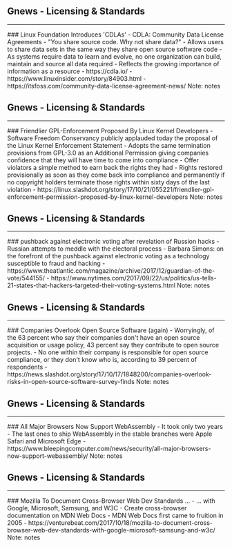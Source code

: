 ## Gnews -  Licensing & Standards
<hr />
### Linux Foundation Introduces 'CDLAs'
- CDLA: Community Data License Agreements
- "You share source code. Why not share data?"
- Allows users to share data sets in the same way they share open source software code
- As systems require data to learn and evolve, no one organization can build, maintain and source all data required
- Reflects the growing importance of information as a resource
- https://cdla.io/
- https://www.linuxinsider.com/story/84903.html
- https://itsfoss.com/community-data-license-agreement-news/
Note:
notes


## Gnews -  Licensing & Standards
<hr />
### Friendlier GPL-Enforcement Proposed By Linux Kernel Developers
- Software Freedom Conservancy publicly applauded today the proposal of the Linux Kernel Enforcement Statement
- Adopts the same termination provisions from GPL-3.0 as an Additional Permission giving companies confidence that they will have time to come into compliance
- Offer violators a simple method to earn back the rights they had
- Rights restored provisionally as soon as they come back into compliance and permanently if no copyright holders terminate those rights within sixty days of the last violation
- https://linux.slashdot.org/story/17/10/21/055221/friendlier-gpl-enforcement-permission-proposed-by-linux-kernel-developers
Note:
notes


## Gnews -  Licensing & Standards
<hr />
### pushback against electronic voting after revelation of Russion hacks
- Russian attempts to meddle with the electoral process
- Barbara Simons: on the forefront of the pushback against electronic voting as a technology susceptible to fraud and hacking
- https://www.theatlantic.com/magazine/archive/2017/12/guardian-of-the-vote/544155/
- https://www.nytimes.com/2017/09/22/us/politics/us-tells-21-states-that-hackers-targeted-their-voting-systems.html
Note:
notes


## Gnews -  Licensing & Standards
<hr />
### Companies Overlook Open Source Software (again)
- Worryingly, of the 63 percent who say their companies don't have an open source acquisition or usage policy, 43 percent say they contribute to open source projects.
- No one within their company is responsible for open source compliance, or they don't know who is, according to 39 percent of respondents
- https://news.slashdot.org/story/17/10/17/1848200/companies-overlook-risks-in-open-source-software-survey-finds
Note:
notes


## Gnews -  Licensing & Standards
<hr />
### All Major Browsers Now Support WebAssembly
- It took only two years
- The last ones to ship WebAssembly in the stable branches were Apple Safari and Microsoft Edge
- https://www.bleepingcomputer.com/news/security/all-major-browsers-now-support-webassembly/
Note:
notes


## Gnews -  Licensing & Standards
<hr />
### Mozilla To Document Cross-Browser Web Dev Standards ...
- ... with Google, Microsoft, Samsung, and W3C
- Create cross-browser documentation on MDN Web Docs
- MDN Web Docs first came to fruition in 2005
- https://venturebeat.com/2017/10/18/mozilla-to-document-cross-browser-web-dev-standards-with-google-microsoft-samsung-and-w3c/
Note:
notes
